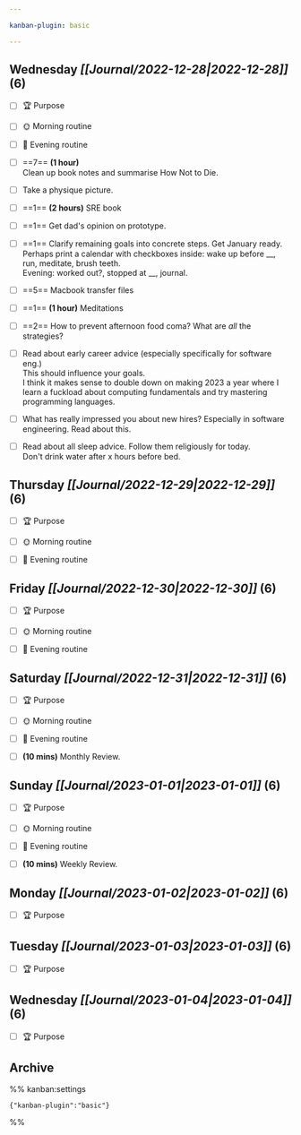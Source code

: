 ```yaml
---

kanban-plugin: basic

---
```


## **Wednesday** *[[Journal/2022-12-28|2022-12-28]]* (6)

- [ ] 🏆 Purpose
- [ ] 🌞 Morning routine
- [ ] 🌙 Evening routine
- [ ] ==7== **(1 hour)**<br>Clean up book notes and summarise How Not to Die.
- [ ] Take a physique picture.
- [ ] ==1== **(2 hours)** SRE book
- [ ] ==1== Get dad's opinion on prototype.
- [ ] ==1== Clarify remaining goals into concrete steps. Get January ready. Perhaps print a calendar with checkboxes inside: wake up before \_\_, run, meditate, brush teeth.<br>Evening: worked out?, stopped at \_\_, journal.
- [ ] ==5== Macbook transfer files
- [ ] ==1== **(1 hour)** Meditations
- [ ] ==2== How to prevent afternoon food coma? What are *all* the strategies?
- [ ] Read about early career advice (especially specifically for software eng.)<br>This should influence your goals.<br>I think it makes sense to double down on making 2023 a year where I learn a fuckload about computing fundamentals and try mastering programming languages.
- [ ] What has really impressed you about new hires? Especially in software engineering. Read about this.
- [ ] Read about all sleep advice. Follow them religiously for today.<br>Don't drink water after x hours before bed.


## **Thursday** *[[Journal/2022-12-29|2022-12-29]]* (6)

- [ ] 🏆 Purpose
- [ ] 🌞 Morning routine
- [ ] 🌙 Evening routine


## **Friday** *[[Journal/2022-12-30|2022-12-30]]* (6)

- [ ] 🏆 Purpose
- [ ] 🌞 Morning routine
- [ ] 🌙 Evening routine


## **Saturday** *[[Journal/2022-12-31|2022-12-31]]* (6)

- [ ] 🏆 Purpose
- [ ] 🌞 Morning routine
- [ ] 🌙 Evening routine
- [ ] **(10 mins)** Monthly Review.


## **Sunday** *[[Journal/2023-01-01|2023-01-01]]* (6)

- [ ] 🏆 Purpose
- [ ] 🌞 Morning routine
- [ ] 🌙 Evening routine
- [ ] **(10 mins)** Weekly Review.


## **Monday** *[[Journal/2023-01-02|2023-01-02]]* (6)

- [ ] 🏆 Purpose


## **Tuesday** *[[Journal/2023-01-03|2023-01-03]]* (6)

- [ ] 🏆 Purpose


## **Wednesday** *[[Journal/2023-01-04|2023-01-04]]* (6)

- [ ] 🏆 Purpose


## Archive





%% kanban:settings
```
{"kanban-plugin":"basic"}
```
%%